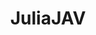 ---
title: JuliaJAV
crosslinks:
- JavDownloadCenter
- porninfifteenseconds
- outercourse
- livven
- AsianNSFW
---